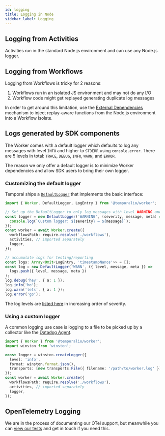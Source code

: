 ```yaml
---
id: logging
title: Logging in Node
sidebar_label: Logging
---
```


## Logging from Activities

Activities run in the standard Node.js environment and can use any Node.js logger.

## Logging from Workflows

Logging from Workflows is tricky for 2 reasons:

1. Workflows run in an isolated JS environment and may not do any I/O
1. Workflow code might get replayed generating duplicate log messages

In order to get around this limitation, use the [External Dependencies](/docs/node/external-dependencies) mechanism
to inject replay-aware functions from the Node.js environment into a Workflow isolate.

## Logs generated by SDK components

The Worker comes with a default logger which defaults to log any messages with level `INFO` and higher to `STDERR` using `console.error`.
There are 5 levels in total: `TRACE`, `DEBUG`, `INFO`, `WARN`, and `ERROR`.

The reason we only offer a default logger is to minimize Worker dependencies and allow SDK users to bring their own logger.

### Customizing the default logger

Temporal ships a [`DefaultLogger`](https://nodejs.temporal.io/api/classes/worker.defaultlogger/) that implements the basic interface:

```ts
import { Worker, DefaultLogger, LogEntry } from '@temporalio/worker';

// Set up the DefaultLogger to only log messages with level WARNING and higher with a custom log function
const logger = new DefaultLogger('WARNING', (severity, message, meta) => {
  console.log(`Custom logger: ${severity} — ${message}`);
});
const worker = await Worker.create({
  workflowsPath: require.resolve('./workflows'),
  activities, // imported separately
  logger,
});

// accumulate logs for testing/reporting
const logs: Array<Omit<LogEntry, 'timestampNanos'>> = [];
const log = new DefaultLogger('WARN', ({ level, message, meta }) =>
  logs.push({ level, message, meta })
);
log.debug('hey', { a: 1 });
log.info('ho');
log.warn('lets', { a: 1 });
log.error('go');
```

The log levels are [listed here](https://nodejs.temporal.io/api/modules/worker/#loglevel) in increasing order of severity.

### Using a custom logger

A common logging use case is logging to a file to be picked up by a collector like the [Datadog Agent](https://docs.datadoghq.com/logs/log_collection/nodejs/?tab=winston30).

```ts
import { Worker } from '@temporalio/worker';
import winston from 'winston';

const logger = winston.createLogger({
  level: 'info',
  format: winston.format.json(),
  transports: [new transports.File({ filename: '/path/to/worker.log' })],
});
const worker = await Worker.create({
  workflowsPath: require.resolve('./workflows'),
  activities, // imported separately
  logger,
});
```

## OpenTelemetry Logging

We are in the process of documenting our OTel support, but meanwhile you can [view our tests](https://github.com/temporalio/sdk-node/blob/4505eee94e7d8a10bc187612977fd72bc6d740a6/packages/test/src/test-otel.ts) and get in touch if you need this.
